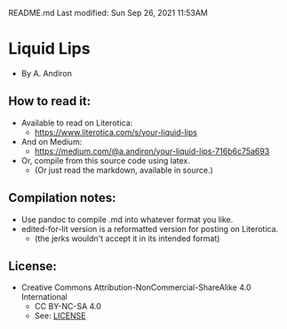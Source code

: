 README.md
Last modified: Sun Sep 26, 2021  11:53AM

# Liquid Lips
* By A. Andiron

## How to read it:
* Available to read on Literotica:
	* https://www.literotica.com/s/your-liquid-lips
* And on Medium:
	* https://medium.com/@a.andiron/your-liquid-lips-716b6c75a693
* Or, compile from this source code using latex.
	* (Or just read the markdown, available in source.) 

## Compilation notes:
* Use pandoc to compile .md into whatever format you like.
* edited-for-lit version is a reformatted version for posting on Literotica.
	* (the jerks wouldn't accept it in its intended format) 

## License:
* Creative Commons Attribution-NonCommercial-ShareAlike 4.0 International
	* CC BY-NC-SA 4.0
	* See: [LICENSE](./LICENSE)


